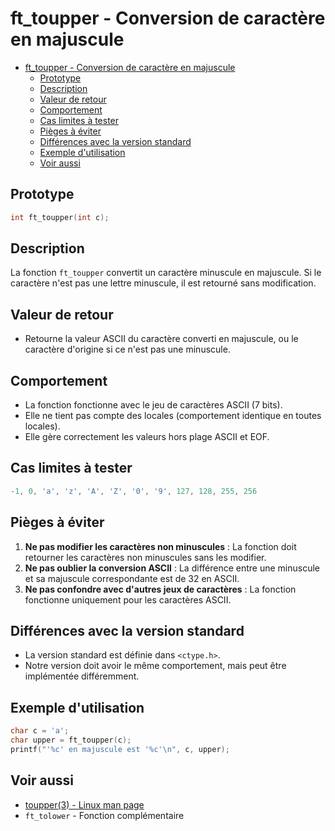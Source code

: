 # ft\_toupper - Conversion de caractère en majuscule

- [ft\_toupper - Conversion de caractère en majuscule](#ft_toupper---conversion-de-caractère-en-majuscule)
	- [Prototype](#prototype)
	- [Description](#description)
	- [Valeur de retour](#valeur-de-retour)
	- [Comportement](#comportement)
	- [Cas limites à tester](#cas-limites-à-tester)
	- [Pièges à éviter](#pièges-à-éviter)
	- [Différences avec la version standard](#différences-avec-la-version-standard)
	- [Exemple d'utilisation](#exemple-dutilisation)
	- [Voir aussi](#voir-aussi)

## Prototype

```c
int ft_toupper(int c);
```

## Description

La fonction `ft_toupper` convertit un caractère minuscule en majuscule. Si le caractère n'est pas une lettre minuscule, il est retourné sans modification.

## Valeur de retour

  - Retourne la valeur ASCII du caractère converti en majuscule, ou le caractère d'origine si ce n'est pas une minuscule.

## Comportement

  - La fonction fonctionne avec le jeu de caractères ASCII (7 bits).
  - Elle ne tient pas compte des locales (comportement identique en toutes locales).
  - Elle gère correctement les valeurs hors plage ASCII et EOF.

## Cas limites à tester

```c
-1, 0, 'a', 'z', 'A', 'Z', '0', '9', 127, 128, 255, 256
```

## Pièges à éviter

1.  **Ne pas modifier les caractères non minuscules** : La fonction doit retourner les caractères non minuscules sans les modifier.
2.  **Ne pas oublier la conversion ASCII** : La différence entre une minuscule et sa majuscule correspondante est de 32 en ASCII.
3.  **Ne pas confondre avec d'autres jeux de caractères** : La fonction fonctionne uniquement pour les caractères ASCII.

## Différences avec la version standard

  - La version standard est définie dans `<ctype.h>`.
  - Notre version doit avoir le même comportement, mais peut être implémentée différemment.

## Exemple d'utilisation

```c
char c = 'a';
char upper = ft_toupper(c);
printf("'%c' en majuscule est '%c'\n", c, upper);
```

## Voir aussi

  - [toupper(3) - Linux man page](https://man7.org/linux/man-pages/man3/toupper.3.html)
  - `ft_tolower` - Fonction complémentaire
